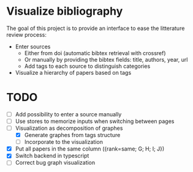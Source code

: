 # Visualize bibliography

The goal of this project is to provide an interface to ease the litterature review process:
- Enter sources
  - Either from doi (automatic bibtex retrieval with crossref)
  - Or manually by providing the bibtex fields: title, authors, year, url
  - Add tags to each source to distinguish categories
- Visualize a hierarchy of papers based on tags

# TODO
- [ ] Add possibility to enter a source manually
- [ ] Use stores to memorize inputs when switching between pages
- [ ] Visualization as decomposition of graphes
  - [x] Generate graphes from tags structure
  - [ ] Incorporate to the visualization
- [x] Put all papers in the same column ({rank=same; G; H; I; J})
- [x] Switch backend in typescript
- [ ] Correct bug graph visualization